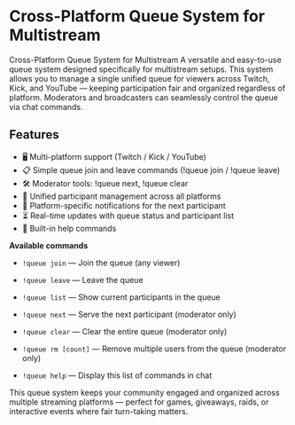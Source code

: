 # Cross-Platform Queue System for Multistream

Cross-Platform Queue System for Multistream
A versatile and easy-to-use queue system designed specifically for multistream setups. This system allows you to manage a single unified queue for viewers across Twitch, Kick, and YouTube — keeping participation fair and organized regardless of platform. Moderators and broadcasters can seamlessly control the queue via chat commands.

## Features

- 🖥 Multi-platform support (Twitch / Kick / YouTube)
- 📋 Simple queue join and leave commands (!queue join / !queue leave)
- 🛠 Moderator tools: !queue next, !queue clear
- 🔁 Unified participant management across all platforms
- 🎯 Platform-specific notifications for the next participant
- ⏳ Real-time updates with queue status and participant list
- 🧾 Built-in help commands

**Available commands**

- `!queue join` — Join the queue (any viewer)

- `!queue leave` — Leave the queue

- `!queue list` — Show current participants in the queue

- `!queue next` — Serve the next participant (moderator only)

- `!queue clear` — Clear the entire queue (moderator only)

- `!queue rm [count]` — Remove multiple users from the queue (moderator only)

- `!queue help` — Display this list of commands in chat

This queue system keeps your community engaged and organized across multiple streaming platforms — perfect for games, giveaways, raids, or interactive events where fair turn-taking matters.

